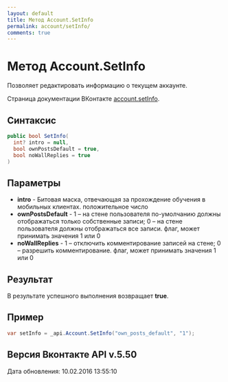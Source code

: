 ```yaml
---
layout: default
title: Метод Account.SetInfo
permalink: account/setInfo/
comments: true
---
```

# Метод Account.SetInfo
Позволяет редактировать информацию о текущем аккаунте.

Страница документации ВКонтакте [account.setInfo](https://vk.com/dev/account.setInfo).

## Синтаксис
``` csharp
public bool SetInfo(
  int? intro = null,
  bool ownPostsDefault = true,
  bool noWallReplies = true
)
```

## Параметры
+ **intro** - Битовая маска, отвечающая за прохождение обучения в мобильных клиентах. положительное число
+ **ownPostsDefault** - 1 – на стене пользователя по-умолчанию должны отображаться только собственные записи; 
0 – на стене пользователя должны отображаться все записи. флаг, может принимать значения 1 или 0
+ **noWallReplies** - 1 – отключить комментирование записей на стене; 
0 – разрешить комментирование. флаг, может принимать значения 1 или 0

## Результат
В результате успешного выполнения возвращает **true**.

## Пример
``` csharp
var setInfo = _api.Account.SetInfo("own_posts_default", "1");
```

## Версия Вконтакте API v.5.50
Дата обновления: 10.02.2016 13:55:10
